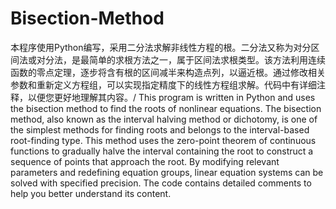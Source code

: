 # Bisection-Method
本程序使用Python编写，采用二分法求解非线性方程的根。二分法又称为对分区间法或对分法，是最简单的求根方法之一，属于区间法求根类型。该方法利用连续函数的零点定理，逐步将含有根的区间减半来构造点列，以逼近根。通过修改相关参数和重新定义方程组，可以实现指定精度下的线性方程组求解。代码中有详细注释，以便您更好地理解其内容。/
This program is written in Python and uses the bisection method to find the roots of nonlinear equations. The bisection method, also known as the interval halving method or dichotomy, is one of the simplest methods for finding roots and belongs to the interval-based root-finding type. This method uses the zero-point theorem of continuous functions to gradually halve the interval containing the root to construct a sequence of points that approach the root. By modifying relevant parameters and redefining equation groups, linear equation systems can be solved with specified precision. The code contains detailed comments to help you better understand its content.
